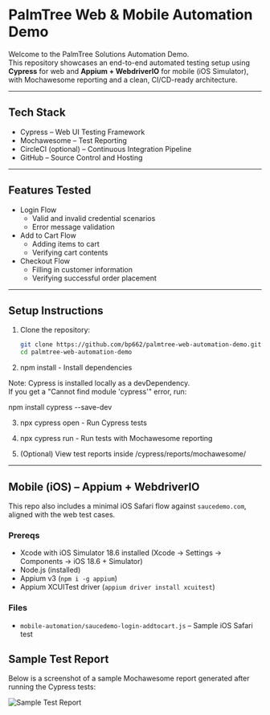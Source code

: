 # PalmTree Web & Mobile Automation Demo

Welcome to the PalmTree Solutions Automation Demo.  
This repository showcases an end-to-end automated testing setup using **Cypress** for web and **Appium + WebdriverIO** for mobile (iOS Simulator), with Mochawesome reporting and a clean, CI/CD-ready architecture.

---

## Tech Stack

- Cypress – Web UI Testing Framework
- Mochawesome – Test Reporting
- CircleCI (optional) – Continuous Integration Pipeline
- GitHub – Source Control and Hosting

---

## Features Tested

- Login Flow
  - Valid and invalid credential scenarios
  - Error message validation
- Add to Cart Flow
  - Adding items to cart
  - Verifying cart contents
- Checkout Flow
  - Filling in customer information
  - Verifying successful order placement

---

## Setup Instructions

1. Clone the repository:

   ```bash
   git clone https://github.com/bp662/palmtree-web-automation-demo.git
   cd palmtree-web-automation-demo

2. npm install - Install dependencies

Note: Cypress is installed locally as a devDependency.  
If you get a "Cannot find module 'cypress'" error, run:

npm install cypress --save-dev

3. npx cypress open - Run Cypress tests

4. npx cypress run - Run tests with Mochawesome reporting

5.	(Optional) View test reports inside /cypress/reports/mochawesome/

---

## Mobile (iOS) – Appium + WebdriverIO

This repo also includes a minimal iOS Safari flow against `saucedemo.com`, aligned with the web test cases.

### Prereqs
- Xcode with iOS Simulator 18.6 installed (Xcode → Settings → Components → iOS 18.6 + Simulator)
- Node.js (installed)
- Appium v3 (`npm i -g appium`)
- Appium XCUITest driver (`appium driver install xcuitest`)

### Files
- `mobile-automation/saucedemo-login-addtocart.js` – Sample iOS Safari test

## Sample Test Report

Below is a screenshot of a sample Mochawesome report generated after running the Cypress tests:

![Sample Test Report](assets/mochawesome-login-test.png)
